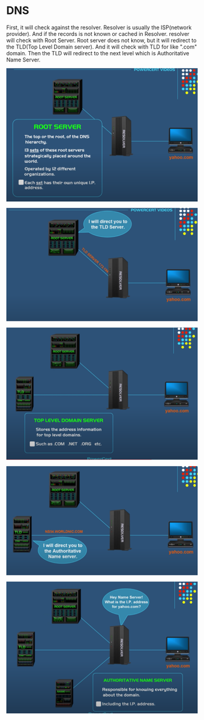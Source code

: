 # DNS

First, it will check against the resolver. Resolver is usually the ISP\(network provider\). And if the records is not known or cached in Resolver. resolver will check with Root Server. Root server does not know, but it will redirect to the TLD\(Top Level Domain server\). And it will check with TLD for like ".com" domain. Then the TLD will redirect to the next level which is Authoritative Name Server.

![](../.gitbook/assets/image%20%2861%29.png)

![](../.gitbook/assets/image%20%2852%29.png)

![](../.gitbook/assets/image%20%2851%29.png)

![](../.gitbook/assets/image%20%2849%29.png)

![](../.gitbook/assets/image%20%2842%29.png)







